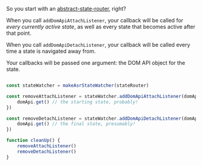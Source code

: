 So you start with an [abstract-state-router](https://github.com/TehShrike/abstract-state-router), right?

When you call `addDomApiAttachListener`, your callback will be called for *every currently active state*, as well as every state that becomes active after that point.

When you call `addDomApiDetachListener`, your callback will be called every time a state is navigated away from.

Your callbacks will be passed one argument: the DOM API object for the state.

```js

const stateWatcher = makeAsrStateWatcher(stateRouter)

const removeAttachListener = stateWatcher.addDomApiAttachListener(domApi => {
	domApi.get() // the starting state, probably!
})

const removeDetachListener = stateWatcher.addDomApiDetachListener(domApi => {
	domApi.get() // the final state, presumably!
})

function cleanUp() {
	removeAttachListener()
	removeDetachListener()
}

```
